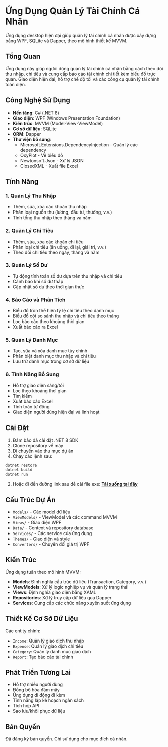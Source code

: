 # Ứng Dụng Quản Lý Tài Chính Cá Nhân

Ứng dụng desktop hiện đại giúp quản lý tài chính cá nhân được xây dựng bằng WPF, SQLite và Dapper, theo mô hình thiết kế MVVM.

## Tổng Quan

Ứng dụng này giúp người dùng quản lý tài chính cá nhân bằng cách theo dõi thu nhập, chi tiêu và cung cấp báo cáo tài chính chi tiết kèm biểu đồ trực quan. Giao diện hiện đại, hỗ trợ chế độ tối và các công cụ quản lý tài chính toàn diện.

## Công Nghệ Sử Dụng

-   **Nền tảng**: C# (.NET 8)
-   **Giao diện**: WPF (Windows Presentation Foundation)
-   **Kiến trúc**: MVVM (Model-View-ViewModel)
-   **Cơ sở dữ liệu**: SQLite
-   **ORM**: Dapper
-   **Thư viện bổ sung**:
    -   Microsoft.Extensions.DependencyInjection - Quản lý các dependency
    -   OxyPlot - Vẽ biểu đồ
    -   Newtonsoft.Json - Xử lý JSON
    -   ClosedXML - Xuất file Excel

## Tính Năng

### 1. Quản Lý Thu Nhập

-   Thêm, sửa, xóa các khoản thu nhập
-   Phân loại nguồn thu (lương, đầu tư, thưởng, v.v.)
-   Tính tổng thu nhập theo tháng và năm

### 2. Quản Lý Chi Tiêu

-   Thêm, sửa, xóa các khoản chi tiêu
-   Phân loại chi tiêu (ăn uống, đi lại, giải trí, v.v.)
-   Theo dõi chi tiêu theo ngày, tháng và năm

### 3. Quản Lý Số Dư

-   Tự động tính toán số dư dựa trên thu nhập và chi tiêu
-   Cảnh báo khi số dư thấp
-   Cập nhật số dư theo thời gian thực

### 4. Báo Cáo và Phân Tích

-   Biểu đồ tròn thể hiện tỷ lệ chi tiêu theo danh mục
-   Biểu đồ cột so sánh thu nhập và chi tiêu theo tháng
-   Lọc báo cáo theo khoảng thời gian
-   Xuất báo cáo ra Excel

### 5. Quản Lý Danh Mục

-   Tạo, sửa và xóa danh mục tùy chỉnh
-   Phân biệt danh mục thu nhập và chi tiêu
-   Lưu trữ danh mục trong cơ sở dữ liệu

### 6. Tính Năng Bổ Sung

-   Hỗ trợ giao diện sáng/tối
-   Lọc theo khoảng thời gian
-   Tìm kiếm
-   Xuất báo cáo Excel
-   Tính toán tự động
-   Giao diện người dùng hiện đại và linh hoạt

## Cài Đặt

1. Đảm bảo đã cài đặt .NET 8 SDK
2. Clone repository về máy
3. Di chuyển vào thư mục dự án
4. Chạy các lệnh sau:

```bash
dotnet restore
dotnet build
dotnet run
```

2. Hoặc đi đến đường link sau để cài file exe: [**Tải xuống tại đây**](https://github.com/dinhnguyen888/PersonalFinanceManagement/releases/tag/v1.0.0)

## Cấu Trúc Dự Án

-   `Models/` - Các model dữ liệu
-   `ViewModels/` - ViewModel và các command MVVM
-   `Views/` - Giao diện WPF
-   `Data/` - Context và repository database
-   `Services/` - Các service của ứng dụng
-   `Themes/` - Giao diện và style
-   `Converters/` - Chuyển đổi giá trị WPF

## Kiến Trúc

Ứng dụng tuân theo mô hình MVVM:

-   **Models**: Định nghĩa cấu trúc dữ liệu (Transaction, Category, v.v.)
-   **ViewModels**: Xử lý logic nghiệp vụ và quản lý trạng thái
-   **Views**: Định nghĩa giao diện bằng XAML
-   **Repositories**: Xử lý truy cập dữ liệu qua Dapper
-   **Services**: Cung cấp các chức năng xuyên suốt ứng dụng

## Thiết Kế Cơ Sở Dữ Liệu

Các entity chính:

-   `Income`: Quản lý giao dịch thu nhập
-   `Expense`: Quản lý giao dịch chi tiêu
-   `Category`: Quản lý danh mục giao dịch
-   `Report`: Tạo báo cáo tài chính

## Phát Triển Tương Lai

-   Hỗ trợ nhiều người dùng
-   Đồng bộ hóa đám mây
-   Ứng dụng di động đi kèm
-   Tính năng lập kế hoạch ngân sách
-   Tích hợp API
-   Sao lưu/khôi phục dữ liệu

## Bản Quyền

Đã đăng ký bản quyền. Chỉ sử dụng cho mục đích cá nhân.
